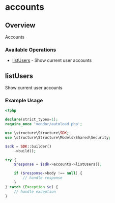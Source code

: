 # accounts

## Overview

Accounts

### Available Operations

* [listUsers](#listusers) - Show current user accounts

## listUsers

Show current user accounts

### Example Usage

```php
<?php

declare(strict_types=1);
require_once 'vendor/autoload.php';

use \structure\Structure\SDK;
use \structure\Structure\Models\Shared\Security;

$sdk = SDK::builder()
    ->build();

try {
    $response = $sdk->accounts->listUsers();

    if ($response->body !== null) {
        // handle response
    }
} catch (Exception $e) {
    // handle exception
}
```
